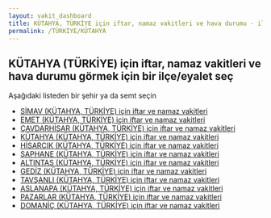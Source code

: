 ```yaml
---
layout: vakit_dashboard
title: KÜTAHYA, TÜRKİYE için iftar, namaz vakitleri ve hava durumu - ilçe/eyalet seç
permalink: /TÜRKİYE/KÜTAHYA
---
```


## KÜTAHYA (TÜRKİYE) için iftar, namaz vakitleri ve hava durumu  görmek için bir ilçe/eyalet seç

Aşağıdaki listeden bir şehir ya da semt seçin

* [SİMAV (KÜTAHYA, TÜRKİYE) için iftar ve namaz vakitleri](/TÜRKİYE/KÜTAHYA/SİMAV)
* [EMET (KÜTAHYA, TÜRKİYE) için iftar ve namaz vakitleri](/TÜRKİYE/KÜTAHYA/EMET)
* [ÇAVDARHİSAR (KÜTAHYA, TÜRKİYE) için iftar ve namaz vakitleri](/TÜRKİYE/KÜTAHYA/ÇAVDARHİSAR)
* [KÜTAHYA (KÜTAHYA, TÜRKİYE) için iftar ve namaz vakitleri](/TÜRKİYE/KÜTAHYA/KÜTAHYA)
* [HİSARCIK (KÜTAHYA, TÜRKİYE) için iftar ve namaz vakitleri](/TÜRKİYE/KÜTAHYA/HİSARCIK)
* [ŞAPHANE (KÜTAHYA, TÜRKİYE) için iftar ve namaz vakitleri](/TÜRKİYE/KÜTAHYA/ŞAPHANE)
* [ALTINTAŞ (KÜTAHYA, TÜRKİYE) için iftar ve namaz vakitleri](/TÜRKİYE/KÜTAHYA/ALTINTAŞ)
* [GEDİZ (KÜTAHYA, TÜRKİYE) için iftar ve namaz vakitleri](/TÜRKİYE/KÜTAHYA/GEDİZ)
* [TAVŞANLI (KÜTAHYA, TÜRKİYE) için iftar ve namaz vakitleri](/TÜRKİYE/KÜTAHYA/TAVŞANLI)
* [ASLANAPA (KÜTAHYA, TÜRKİYE) için iftar ve namaz vakitleri](/TÜRKİYE/KÜTAHYA/ASLANAPA)
* [PAZARLAR (KÜTAHYA, TÜRKİYE) için iftar ve namaz vakitleri](/TÜRKİYE/KÜTAHYA/PAZARLAR)
* [DOMANİÇ (KÜTAHYA, TÜRKİYE) için iftar ve namaz vakitleri](/TÜRKİYE/KÜTAHYA/DOMANİÇ)

<script type="text/javascript">
  var GLOBAL_COUNTRY = 'TÜRKİYE';
  var GLOBAL_CITY = 'KÜTAHYA';
  var GLOBAL_STATE = 'KÜTAHYA';
</script>
